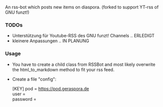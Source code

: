 An rss-bot which posts new items on diaspora. (forked to support YT-rss of GNU funzt!)

### TODOs
- Unterstützung für Youtube-RSS des GNU funzt! Channels .. ERLEDIGT
- kleinere Anpassungen .. IN PLANUNG

### Usage
- You have to create a child class from RSSBot and most likely overwrite the html_to_markdown method to fit your rss feed. 
- Create a file "config":

  [KEY]
  pod = https://pod.geraspora.de  
  user =  
  password =  
